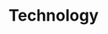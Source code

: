 ---
title: "Technology"
description: "分享並記錄一些科技技術"
slug: "tech"
image: "/img/categories/markus-spiske-technology-unsplash.jpg"
style:
    background: "#2a9d8f"
    color: "#fff"
---